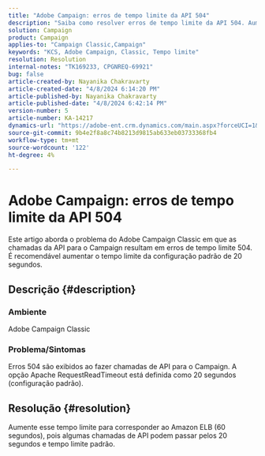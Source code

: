 ```yaml
---
title: "Adobe Campaign: erros de tempo limite da API 504"
description: "Saiba como resolver erros de tempo limite da API 504. Aumente o tempo limite para corresponder ao Amazon ELB (60 segundos)."
solution: Campaign
product: Campaign
applies-to: "Campaign Classic,Campaign"
keywords: "KCS, Adobe Campaign, Classic, Tempo limite"
resolution: Resolution
internal-notes: "TK169233, CPGNREQ-69921"
bug: false
article-created-by: Nayanika Chakravarty
article-created-date: "4/8/2024 6:14:20 PM"
article-published-by: Nayanika Chakravarty
article-published-date: "4/8/2024 6:42:14 PM"
version-number: 5
article-number: KA-14217
dynamics-url: "https://adobe-ent.crm.dynamics.com/main.aspx?forceUCI=1&pagetype=entityrecord&etn=knowledgearticle&id=e03e98cb-d3f5-ee11-a1fe-6045bd006295"
source-git-commit: 9b4e2f8a8c74b8213d9815ab633eb03733368fb4
workflow-type: tm+mt
source-wordcount: '122'
ht-degree: 4%

---
```


# Adobe Campaign: erros de tempo limite da API 504


Este artigo aborda o problema do Adobe Campaign Classic em que as chamadas da API para o Campaign resultam em erros de tempo limite 504. É recomendável aumentar o tempo limite da configuração padrão de 20 segundos.

## Descrição {#description}


### Ambiente

Adobe Campaign Classic

### Problema/Sintomas

Erros 504 são exibidos ao fazer chamadas de API para o Campaign. A opção Apache RequestReadTimeout está definida como 20 segundos (configuração padrão).


## Resolução {#resolution}


Aumente esse tempo limite para corresponder ao Amazon ELB (60 segundos), pois algumas chamadas de API podem passar pelos 20 segundos e tempo limite padrão.
